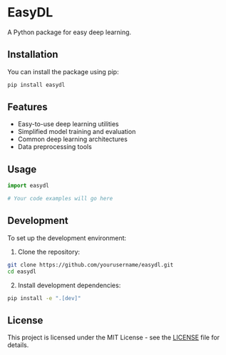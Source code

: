 # EasyDL

A Python package for easy deep learning.

## Installation

You can install the package using pip:

```bash
pip install easydl
```

## Features

- Easy-to-use deep learning utilities
- Simplified model training and evaluation
- Common deep learning architectures
- Data preprocessing tools

## Usage

```python
import easydl

# Your code examples will go here
```

## Development

To set up the development environment:

1. Clone the repository:
```bash
git clone https://github.com/yourusername/easydl.git
cd easydl
```

2. Install development dependencies:
```bash
pip install -e ".[dev]"
```

## License

This project is licensed under the MIT License - see the [LICENSE](LICENSE) file for details.

